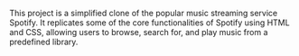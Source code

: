 This project is a simplified clone of the popular music streaming service Spotify. 
It replicates some of the core functionalities of Spotify using HTML and CSS, allowing users to browse, search for, and play music from a predefined library.
